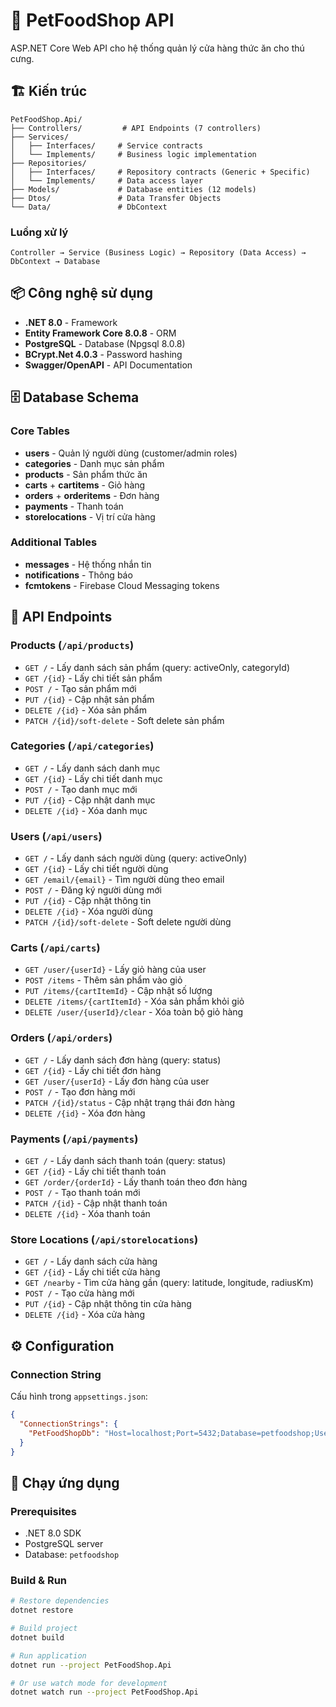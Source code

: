 # 🐾 PetFoodShop API

ASP.NET Core Web API cho hệ thống quản lý cửa hàng thức ăn cho thú cưng.

## 🏗️ Kiến trúc

```
PetFoodShop.Api/
├── Controllers/         # API Endpoints (7 controllers)
├── Services/
│   ├── Interfaces/     # Service contracts
│   └── Implements/     # Business logic implementation
├── Repositories/
│   ├── Interfaces/     # Repository contracts (Generic + Specific)
│   └── Implements/     # Data access layer
├── Models/             # Database entities (12 models)
├── Dtos/               # Data Transfer Objects
└── Data/               # DbContext
```

### Luồng xử lý
```
Controller → Service (Business Logic) → Repository (Data Access) → DbContext → Database
```

## 📦 Công nghệ sử dụng

- **.NET 8.0** - Framework
- **Entity Framework Core 8.0.8** - ORM
- **PostgreSQL** - Database (Npgsql 8.0.8)
- **BCrypt.Net 4.0.3** - Password hashing
- **Swagger/OpenAPI** - API Documentation

## 🗄️ Database Schema

### Core Tables
- **users** - Quản lý người dùng (customer/admin roles)
- **categories** - Danh mục sản phẩm
- **products** - Sản phẩm thức ăn
- **carts** + **cartitems** - Giỏ hàng
- **orders** + **orderitems** - Đơn hàng
- **payments** - Thanh toán
- **storelocations** - Vị trí cửa hàng

### Additional Tables
- **messages** - Hệ thống nhắn tin
- **notifications** - Thông báo
- **fcmtokens** - Firebase Cloud Messaging tokens

## 🚀 API Endpoints

### Products (`/api/products`)
- `GET /` - Lấy danh sách sản phẩm (query: activeOnly, categoryId)
- `GET /{id}` - Lấy chi tiết sản phẩm
- `POST /` - Tạo sản phẩm mới
- `PUT /{id}` - Cập nhật sản phẩm
- `DELETE /{id}` - Xóa sản phẩm
- `PATCH /{id}/soft-delete` - Soft delete sản phẩm

### Categories (`/api/categories`)
- `GET /` - Lấy danh sách danh mục
- `GET /{id}` - Lấy chi tiết danh mục
- `POST /` - Tạo danh mục mới
- `PUT /{id}` - Cập nhật danh mục
- `DELETE /{id}` - Xóa danh mục

### Users (`/api/users`)
- `GET /` - Lấy danh sách người dùng (query: activeOnly)
- `GET /{id}` - Lấy chi tiết người dùng
- `GET /email/{email}` - Tìm người dùng theo email
- `POST /` - Đăng ký người dùng mới
- `PUT /{id}` - Cập nhật thông tin
- `DELETE /{id}` - Xóa người dùng
- `PATCH /{id}/soft-delete` - Soft delete người dùng

### Carts (`/api/carts`)
- `GET /user/{userId}` - Lấy giỏ hàng của user
- `POST /items` - Thêm sản phẩm vào giỏ
- `PUT /items/{cartItemId}` - Cập nhật số lượng
- `DELETE /items/{cartItemId}` - Xóa sản phẩm khỏi giỏ
- `DELETE /user/{userId}/clear` - Xóa toàn bộ giỏ hàng

### Orders (`/api/orders`)
- `GET /` - Lấy danh sách đơn hàng (query: status)
- `GET /{id}` - Lấy chi tiết đơn hàng
- `GET /user/{userId}` - Lấy đơn hàng của user
- `POST /` - Tạo đơn hàng mới
- `PATCH /{id}/status` - Cập nhật trạng thái đơn hàng
- `DELETE /{id}` - Xóa đơn hàng

### Payments (`/api/payments`)
- `GET /` - Lấy danh sách thanh toán (query: status)
- `GET /{id}` - Lấy chi tiết thanh toán
- `GET /order/{orderId}` - Lấy thanh toán theo đơn hàng
- `POST /` - Tạo thanh toán mới
- `PATCH /{id}` - Cập nhật thanh toán
- `DELETE /{id}` - Xóa thanh toán

### Store Locations (`/api/storelocations`)
- `GET /` - Lấy danh sách cửa hàng
- `GET /{id}` - Lấy chi tiết cửa hàng
- `GET /nearby` - Tìm cửa hàng gần (query: latitude, longitude, radiusKm)
- `POST /` - Tạo cửa hàng mới
- `PUT /{id}` - Cập nhật thông tin cửa hàng
- `DELETE /{id}` - Xóa cửa hàng

## ⚙️ Configuration

### Connection String
Cấu hình trong `appsettings.json`:
```json
{
  "ConnectionStrings": {
    "PetFoodShopDb": "Host=localhost;Port=5432;Database=petfoodshop;Username=postgres;Password=12345"
  }
}
```

## 🏃 Chạy ứng dụng

### Prerequisites
- .NET 8.0 SDK
- PostgreSQL server
- Database: `petfoodshop`

### Build & Run
```bash
# Restore dependencies
dotnet restore

# Build project
dotnet build

# Run application
dotnet run --project PetFoodShop.Api

# Or use watch mode for development
dotnet watch run --project PetFoodShop.Api
```


